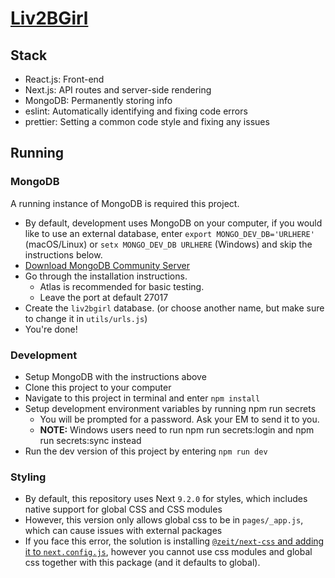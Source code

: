 # [Liv2BGirl](https://liv2bgirl.now.sh)

## Stack

- React.js: Front-end
- Next.js: API routes and server-side rendering
- MongoDB: Permanently storing info
- eslint: Automatically identifying and fixing code errors
- prettier: Setting a common code style and fixing any issues

## Running

### MongoDB

A running instance of MongoDB is required this project.

- By default, development uses MongoDB on your computer, if you would like to use an external database, enter `export MONGO_DEV_DB='URLHERE'` (macOS/Linux) or `setx MONGO_DEV_DB URLHERE` (Windows) and skip the instructions below.
- [Download MongoDB Community Server](https://www.mongodb.com/download-center/community)
- Go through the installation instructions.
  - Atlas is recommended for basic testing.
  - Leave the port at default 27017
- Create the `liv2bgirl` database. (or choose another name, but make sure to change it in `utils/urls.js`)
- You're done!

### Development

- Setup MongoDB with the instructions above
- Clone this project to your computer
- Navigate to this project in terminal and enter `npm install`
- Setup development environment variables by running npm run secrets
  - You will be prompted for a password. Ask your EM to send it to you.
  - **NOTE:** Windows users need to run npm run secrets:login and npm run secrets:sync instead
- Run the dev version of this project by entering `npm run dev`

### Styling

- By default, this repository uses Next `9.2.0` for styles, which includes native support for global CSS and CSS modules
- However, this version only allows global css to be in `pages/_app.js`, which can cause issues with external packages
- If you face this error, the solution is installing [`@zeit/next-css` and adding it to `next.config.js`](https://github.com/zeit/next-plugins/tree/master/packages/next-css), however you cannot use css modules and global css together with this package (and it defaults to global).
